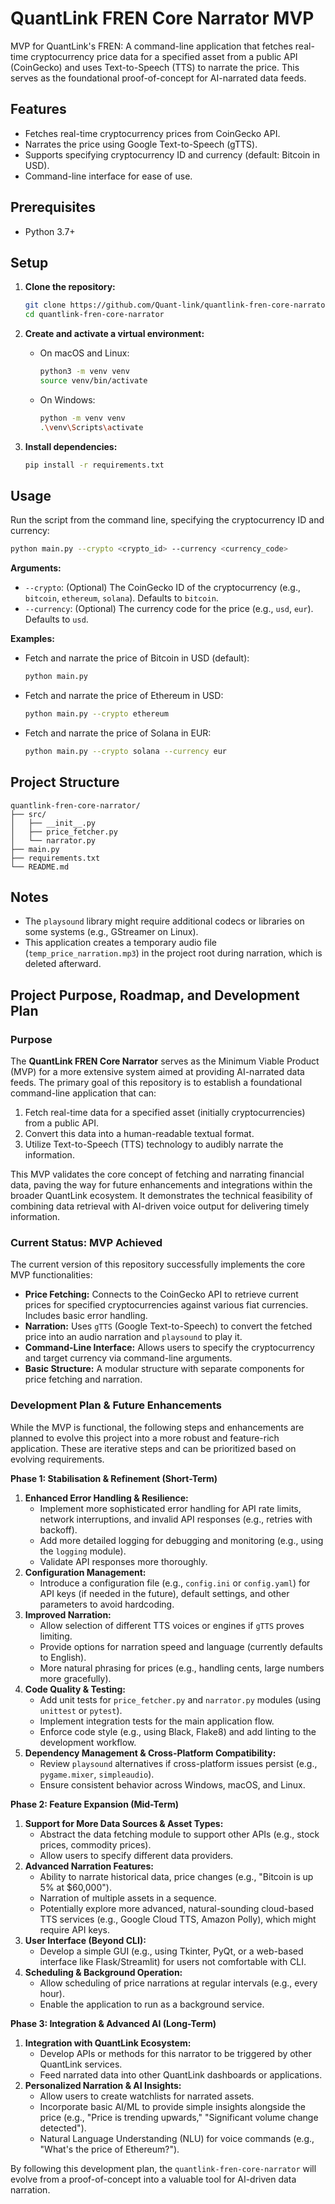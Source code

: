 # QuantLink FREN Core Narrator MVP

MVP for QuantLink's FREN: A command-line application that fetches real-time cryptocurrency price data for a specified asset from a public API (CoinGecko) and uses Text-to-Speech (TTS) to narrate the price. This serves as the foundational proof-of-concept for AI-narrated data feeds.

## Features

*   Fetches real-time cryptocurrency prices from CoinGecko API.
*   Narrates the price using Google Text-to-Speech (gTTS).
*   Supports specifying cryptocurrency ID and currency (default: Bitcoin in USD).
*   Command-line interface for ease of use.

## Prerequisites

*   Python 3.7+

## Setup

1.  **Clone the repository:**
    ```bash
    git clone https://github.com/Quant-link/quantlink-fren-core-narrator.git
    cd quantlink-fren-core-narrator
    ```

2.  **Create and activate a virtual environment:**
    *   On macOS and Linux:
        ```bash
        python3 -m venv venv
        source venv/bin/activate
        ```
    *   On Windows:
        ```bash
        python -m venv venv
        .\venv\Scripts\activate
        ```

3.  **Install dependencies:**
    ```bash
    pip install -r requirements.txt
    ```

## Usage

Run the script from the command line, specifying the cryptocurrency ID and currency:

```bash
python main.py --crypto <crypto_id> --currency <currency_code>
```

**Arguments:**

*   `--crypto`: (Optional) The CoinGecko ID of the cryptocurrency (e.g., `bitcoin`, `ethereum`, `solana`). Defaults to `bitcoin`.
*   `--currency`: (Optional) The currency code for the price (e.g., `usd`, `eur`). Defaults to `usd`.

**Examples:**

*   Fetch and narrate the price of Bitcoin in USD (default):
    ```bash
    python main.py
    ```
*   Fetch and narrate the price of Ethereum in USD:
    ```bash
    python main.py --crypto ethereum
    ```
*   Fetch and narrate the price of Solana in EUR:
    ```bash
    python main.py --crypto solana --currency eur
    ```

## Project Structure

```
quantlink-fren-core-narrator/
├── src/
│   ├── __init__.py
│   ├── price_fetcher.py
│   └── narrator.py
├── main.py
├── requirements.txt
└── README.md
```

## Notes

*   The `playsound` library might require additional codecs or libraries on some systems (e.g., GStreamer on Linux).
*   This application creates a temporary audio file (`temp_price_narration.mp3`) in the project root during narration, which is deleted afterward.

## Project Purpose, Roadmap, and Development Plan

### Purpose

The **QuantLink FREN Core Narrator** serves as the Minimum Viable Product (MVP) for a more extensive system aimed at providing AI-narrated data feeds. The primary goal of this repository is to establish a foundational command-line application that can:

1.  Fetch real-time data for a specified asset (initially cryptocurrencies) from a public API.
2.  Convert this data into a human-readable textual format.
3.  Utilize Text-to-Speech (TTS) technology to audibly narrate the information.

This MVP validates the core concept of fetching and narrating financial data, paving the way for future enhancements and integrations within the broader QuantLink ecosystem. It demonstrates the technical feasibility of combining data retrieval with AI-driven voice output for delivering timely information.

### Current Status: MVP Achieved

The current version of this repository successfully implements the core MVP functionalities:
*   **Price Fetching:** Connects to the CoinGecko API to retrieve current prices for specified cryptocurrencies against various fiat currencies. Includes basic error handling.
*   **Narration:** Uses `gTTS` (Google Text-to-Speech) to convert the fetched price into an audio narration and `playsound` to play it.
*   **Command-Line Interface:** Allows users to specify the cryptocurrency and target currency via command-line arguments.
*   **Basic Structure:** A modular structure with separate components for price fetching and narration.

### Development Plan & Future Enhancements

While the MVP is functional, the following steps and enhancements are planned to evolve this project into a more robust and feature-rich application. These are iterative steps and can be prioritized based on evolving requirements.

**Phase 1: Stabilisation & Refinement (Short-Term)**

1.  **Enhanced Error Handling & Resilience:**
    *   Implement more sophisticated error handling for API rate limits, network interruptions, and invalid API responses (e.g., retries with backoff).
    *   Add more detailed logging for debugging and monitoring (e.g., using the `logging` module).
    *   Validate API responses more thoroughly.
2.  **Configuration Management:**
    *   Introduce a configuration file (e.g., `config.ini` or `config.yaml`) for API keys (if needed in the future), default settings, and other parameters to avoid hardcoding.
3.  **Improved Narration:**
    *   Allow selection of different TTS voices or engines if `gTTS` proves limiting.
    *   Provide options for narration speed and language (currently defaults to English).
    *   More natural phrasing for prices (e.g., handling cents, large numbers more gracefully).
4.  **Code Quality & Testing:**
    *   Add unit tests for `price_fetcher.py` and `narrator.py` modules (using `unittest` or `pytest`).
    *   Implement integration tests for the main application flow.
    *   Enforce code style (e.g., using Black, Flake8) and add linting to the development workflow.
5.  **Dependency Management & Cross-Platform Compatibility:**
    *   Review `playsound` alternatives if cross-platform issues persist (e.g., `pygame.mixer`, `simpleaudio`).
    *   Ensure consistent behavior across Windows, macOS, and Linux.

**Phase 2: Feature Expansion (Mid-Term)**

1.  **Support for More Data Sources & Asset Types:**
    *   Abstract the data fetching module to support other APIs (e.g., stock prices, commodity prices).
    *   Allow users to specify different data providers.
2.  **Advanced Narration Features:**
    *   Ability to narrate historical data, price changes (e.g., "Bitcoin is up 5% at $60,000").
    *   Narration of multiple assets in a sequence.
    *   Potentially explore more advanced, natural-sounding cloud-based TTS services (e.g., Google Cloud TTS, Amazon Polly), which might require API keys.
3.  **User Interface (Beyond CLI):**
    *   Develop a simple GUI (e.g., using Tkinter, PyQt, or a web-based interface like Flask/Streamlit) for users not comfortable with CLI.
4.  **Scheduling & Background Operation:**
    *   Allow scheduling of price narrations at regular intervals (e.g., every hour).
    *   Enable the application to run as a background service.

**Phase 3: Integration & Advanced AI (Long-Term)**

1.  **Integration with QuantLink Ecosystem:**
    *   Develop APIs or methods for this narrator to be triggered by other QuantLink services.
    *   Feed narrated data into other QuantLink dashboards or applications.
2.  **Personalized Narration & AI Insights:**
    *   Allow users to create watchlists for narrated assets.
    *   Incorporate basic AI/ML to provide simple insights alongside the price (e.g., "Price is trending upwards," "Significant volume change detected").
    *   Natural Language Understanding (NLU) for voice commands (e.g., "What's the price of Ethereum?").

By following this development plan, the `quantlink-fren-core-narrator` will evolve from a proof-of-concept into a valuable tool for AI-driven data narration.
